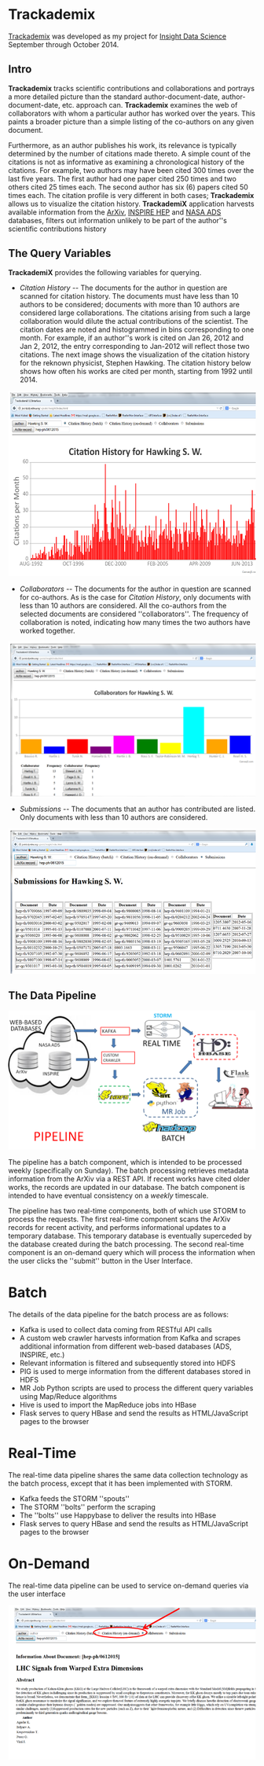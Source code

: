 Trackademix
===========

[Trackademix](http://trackademix.com) was developed as my project for [Insight Data Science](http://insightdataengineering.com) September through October 2014.

## Intro

**Trackademix** tracks scientific contributions and collaborations and portrays a more detailed picture 
than the standard author-document-date, author-document-date, etc. approach can. 
**Trackademix** examines the web of collaborators with whom a particular author has worked over the years.
This paints a broader picture than a simple listing of the co-authors on any given document.

Furthermore, as an author publishes his work, its relevance is typically determined by the number of citations made thereto.
A simple count of the citations is not as informative as examining a chronological history of the citations.
For example, two authors may have been cited 300 times over the last five years.
The first author had one paper cited 250 times and two others cited 25 times each.
The second author has six (6) papers cited 50 times each.
The citation profile is very different in both cases; **Trackademix** allows us to visualize the citation history. 
**TrackademiX** application harvests available information from the [ArXiv](http://arxiv.org), 
[INSPIRE HEP](http://inspirehep.net) and 
[NASA ADS](http://adsabs.harvard.edu) databases, 
filters out information unlikely to be part of the author''s scientific contributions history

## The Query Variables

**TrackademiX** provides the following variables for querying.

- *Citation History* -- The documents for the author in question are scanned for citation history. 
The documents must have less than 10 authors to be considered;
documents with more than 10 authors are considered large collaborations.
The citations arising from such a large collaboration would dilute the actual contributions of the scientist.
The citation dates are noted and histogrammed in bins corresponding to one month.
For example, if an author''s work is cited on Jan 26, 2012 and Jan 2, 2012, 
the entry corresponding to Jan-2012 will reflect those two citations.
The next image shows the visualization of the citation history for the reknown physicist, Stephen Hawking. 
The citation history below shows how often his works are cited per month, starting from 1992 until 2014.

![Alt Text](https://github.com/jsvirzi/insight/blob/master/images/citations_ui.png "Citations")

- *Collaborators* -- The documents for the author in question are scanned for co-authors.
As is the case for *Citation History*, only documents with less than 10 authors are considered.
All the co-authors from the selected documents are considered ''collaborators''.
The frequency of collaboration is noted, indicating how many times the two authors have worked together.

![Alt Text](https://github.com/jsvirzi/insight/blob/master/images/collaborators.png "Collaborators")

- *Submissions* -- The documents that an author has contributed are listed.
Only documents with less than 10 authors are considered.

![Alt Text](https://github.com/jsvirzi/insight/blob/master/images/publications.png "Submissions")

## The Data Pipeline

![Alt Text](https://github.com/jsvirzi/insight/blob/master/images/pipeline.png "Data Pipeline")

The pipeline has a batch component, which is intended to be processed weekly (specifically on Sunday).
The batch processing retrieves metadata information from the ArXiv via a REST API.
If recent works have cited older works, the records are updated in our database.
The batch component is intended to have eventual consistency on a *weekly* timescale.

The pipeline has two real-time components, both of which use STORM to process the requests.
The first real-time component scans the ArXiv records for recent activity,
and performs informational updates to a temporary database.
This temporary database is eventually superceded by the database created during the batch processing.
The second real-time component is an on-demand query which will process the information when the user clicks
the ''submit'' button in the User Interface.

# Batch 

The details of the data pipeline for the batch process are as follows:

- Kafka is used to collect data coming from RESTful API calls
- A custom web crawler harvests information from Kafka and scrapes additional information from different web-based databases
(ADS, INSPIRE, etc.)
- Relevant information is filtered and subsequently stored into HDFS
- PIG is used to merge information from the different databases stored in HDFS 
- MR Job Python scripts are used to process the different query variables using Map/Reduce algorithms
- Hive is used to import the MapReduce jobs into HBase
- Flask serves to query HBase and send the results as HTML/JavaScript pages to the browser

# Real-Time

The real-time data pipeline shares the same data collection technology as the batch process,
except that it has been implemented with STORM.
- Kafka feeds the STORM ''spouts''
- The STORM ''bolts'' perform the scraping
- The ''bolts'' use Happybase to deliver the results into HBase
- Flask serves to query HBase and send the results as HTML/JavaScript pages to the browser

# On-Demand

The real-time data pipeline can be used to service on-demand queries via the user interface

![Alt Text](https://github.com/jsvirzi/insight/blob/master/images/generic_ui_ondemand.png "Query implementing On-Demand Data Acquisition")

